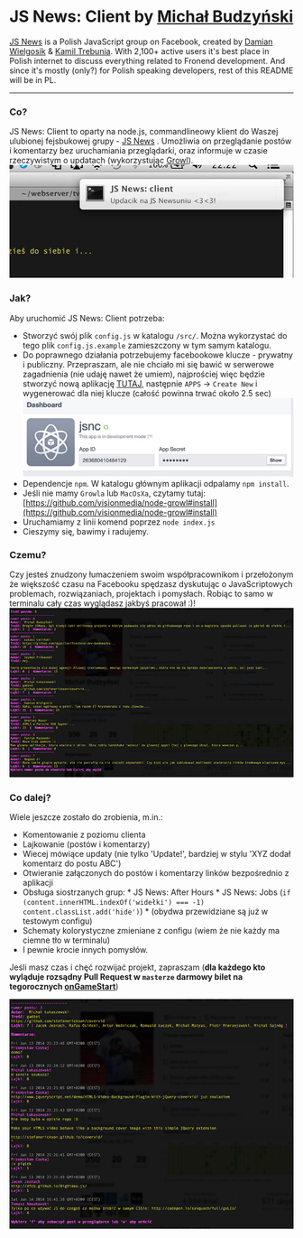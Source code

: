 JS News: Client by [Michał Budzyński](https://github.com/michalbe)
=============

[JS News](https://www.facebook.com/groups/217169631654737/) is a Polish JavaScript group on Facebook, created by [Damian Wielgosik](https://twitter.com/varjs) & [Kamil Trebunia](https://twitter.com/KamilTrebunia). With 2,100+ active users it's best place in Polish internet to discuss everything related to Fronend development. And since it's mostly (only?) for Polish speaking developers, rest of this README will be in PL.

---
### Co? ###
JS News: Client to oparty na node.js, commandlineowy klient do Waszej ulubionej fejsbukowej grupy - [JS News](https://www.facebook.com/groups/217169631654737/) . Umożliwia on przeglądanie postów i komentarzy bez uruchamiania przeglądarki, oraz informuje w czasie rzeczywistym o updatach (wykorzystując [Growl](http://growl.info/)).
![Growl notification](static/jsnewsgrowl.jpg)

### Jak? ###
Aby uruchomić JS News: Client potrzeba:
  *  Stworzyć swój plik `config.js` w katalogu `/src/`. Można wykorzystać do tego plik `config.js.example` zamieszczony w tym samym katalogu.
  *  Do poprawnego działania potrzebujemy facebookowe klucze - prywatny i publiczny. Przepraszam, ale nie chciało mi się bawić w serwerowe zagadnienia (nie udaję nawet że umiem), najprościej więc będzie stworzyć nową aplikację [TUTAJ](https://developers.facebook.com/), następnie `APPS` -> `Create New` i wygenerować dla niej klucze (całość powinna trwać około 2.5 sec)
  ![Facebookowe klucze](static/keys.jpg)
  *  Dependencje `npm`. W katalogu głównym aplikacji odpalamy `npm install`.
  *  Jeśli nie mamy `Growla` lub `MacOsXa`, czytamy tutaj: [https://github.com/visionmedia/node-growl#install](https://github.com/visionmedia/node-growl#install)
  *  Uruchamiamy z linii komend poprzez `node index.js`
  *  Cieszymy się, bawimy i radujemy.

### Czemu? ###
Czy jesteś znudzony łumaczeniem swoim współpracownikom i przełożonym że większość czasu na Facebooku spędzasz dyskutując o JavaScriptowych problemach, rozwiązaniach, projektach i pomysłach. Robiąc to samo w terminalu cały czas wyglądasz jakbyś pracował :)!
![lista tematów](static/jsnewslista.jpg)

### Co dalej? ###
Wiele jeszcze zostało do zrobienia, m.in.:
  *  Komentowanie z poziomu clienta
  *  Lajkowanie (postów i komentarzy)
  *  Wiecej mówiące updaty (nie tylko 'Update!', bardziej w stylu 'XYZ dodał komentarz do postu ABC')
  *  Otwieranie załączonych do postów i komentarzy linków bezpośrednio z aplikacji
  *  Obsługa siostrzanych grup:
    * JS News: After Hours
    * JS News: Jobs (`if (content.innerHTML.indexOf('widełki') === -1) content.classList.add('hide')`)
    * (obydwa przewidziane są już w testowym configu)
  *  Schematy kolorystyczne zmieniane z configu (wiem że nie każdy ma ciemne tło w terminalu)
  *  I pewnie krocie innych pomysłów.

Jeśli masz czas i chęć rozwijać projekt, zapraszam (**dla każdego kto wyląduje rozsądny Pull Request w `masterze` darmowy bilet na tegorocznych [onGameStart](http://onGameStart)**)

![Szczegóły postu](static/jsnews-detail.jpg)
